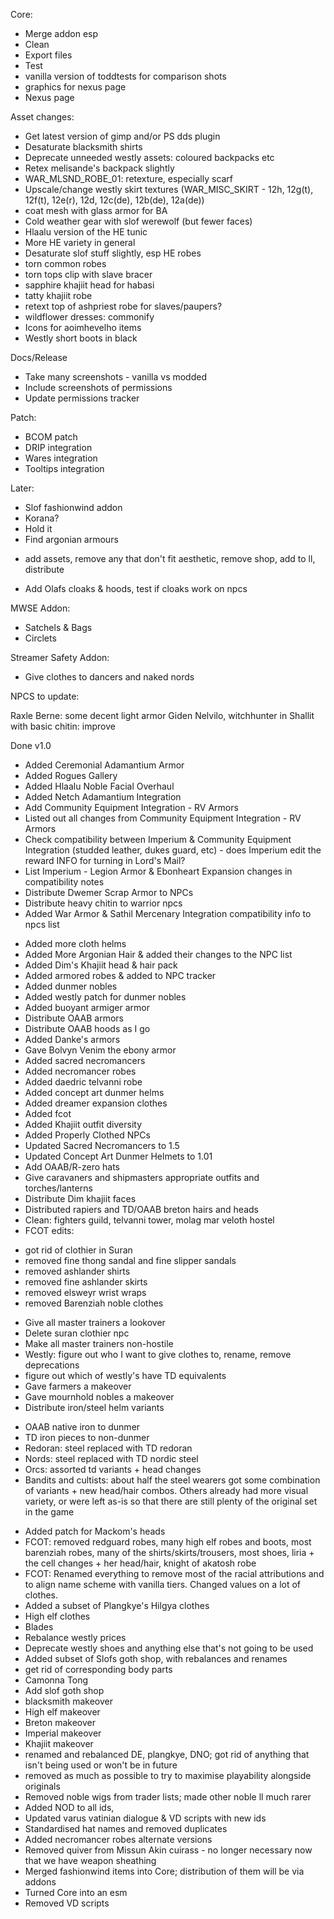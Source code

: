 Core:
* Merge addon esp
* Clean
* Export files
* Test
* vanilla version of toddtests for comparison shots
* graphics for nexus page
* Nexus page

Asset changes:
* Get latest version of gimp and/or PS dds plugin
* Desaturate blacksmith shirts
* Deprecate unneeded westly assets: coloured backpacks etc
* Retex melisande's backpack slightly
* WAR_MLSND_ROBE_01: retexture, especially scarf
* Upscale/change westly skirt textures (WAR_MISC_SKIRT - 12h, 12g(t), 12f(t), 12e(r), 12d, 12c(de), 12b(de), 12a(de))
* coat mesh with glass armor for BA
* Cold weather gear with slof werewolf (but fewer faces)
* Hlaalu version of the HE tunic 
* More HE variety in general
* Desaturate slof stuff slightly, esp HE robes
* torn common robes
* torn tops clip with slave bracer
* sapphire khajiit head for habasi
* tatty khajiit robe 
* retext top of ashpriest robe for slaves/paupers?
* wildflower dresses: commonify
* Icons for aoimhevelho items
* Westly short boots in black

Docs/Release
* Take many screenshots - vanilla vs modded
* Include screenshots of permissions
* Update permissions tracker


Patch:
* BCOM patch
* DRIP integration
* Wares integration
* Tooltips integration

Later:
* Slof fashionwind addon 
* Korana?
* Hold it 
* Find argonian armours
- add assets, remove any that don't fit aesthetic, remove shop, add to ll, distribute
* Add Olafs cloaks & hoods, test if cloaks work on npcs

MWSE Addon:
* Satchels & Bags
* Circlets


Streamer Safety Addon:
* Give clothes to dancers and naked nords


NPCS to update:

Raxle Berne: some decent light armor
Giden Nelvilo, witchhunter in Shallit with basic chitin: improve


Done v1.0
- Added Ceremonial Adamantium Armor
- Added Rogues Gallery
- Added Hlaalu Noble Facial Overhaul
- Added Netch Adamantium Integration
- Add Community Equipment Integration - RV Armors
- Listed out all changes from Community Equipment Integration - RV Armors
- Check compatibility between Imperium & Community Equipment Integration (studded leather, dukes guard, etc) - does Imperium edit the reward INFO for turning in Lord's Mail?
- List Imperium - Legion Armor & Ebonheart Expansion changes in compatibility notes
- Distribute Dwemer Scrap Armor to NPCs
- Distribute heavy chitin to warrior npcs
- Added War Armor & Sathil Mercenary Integration compatibility info to npcs list  
* Added more cloth helms
* Added More Argonian Hair & added their changes to the NPC list
* Added Dim's Khajiit head & hair pack
* Added armored robes & added to NPC tracker
* Added dunmer nobles
* Added westly patch for dunmer nobles
* Added buoyant armiger armor
* Distribute OAAB armors
* Distribute OAAB hoods as I go
* Added Danke's armors
* Gave Bolvyn Venim the ebony armor
* Added sacred necromancers
* Added necromancer robes
* Added daedric telvanni robe
* Added concept art dunmer helms
* Added dreamer expansion clothes
* Added fcot
* Added Khajiit outfit diversity
* Added Properly Clothed NPCs
* Updated Sacred Necromancers to 1.5
* Updated Concept Art Dunmer Helmets to 1.01
* Add OAAB/R-zero hats
* Give caravaners and shipmasters appropriate outfits and torches/lanterns
* Distribute Dim khajiit faces
* Distributed rapiers and TD/OAAB breton hairs and heads  
* Clean: fighters guild, telvanni tower, molag mar veloth hostel
* FCOT edits:
- got rid of clothier in Suran  
- removed fine thong sandal and fine slipper sandals
- removed ashlander shirts
- removed fine ashlander skirts
- removed elsweyr wrist wraps
- removed Barenziah noble clothes
* Give all master trainers a lookover
* Delete suran clothier npc
* Make all master trainers non-hostile
* Westly: figure out who I want to give clothes to, rename, remove deprecations
* figure out which of westly's have TD equivalents
* Gave farmers a makeover
* Gave mournhold nobles a makeover 
* Distribute iron/steel helm variants
- OAAB native iron to dunmer
- TD iron pieces to non-dunmer
- Redoran: steel replaced with TD redoran
- Nords: steel replaced with TD nordic steel
- Orcs: assorted td variants + head changes
- Bandits and cultists: about half the steel wearers got some combination of variants + new head/hair combos. Others already had more visual variety, or were left as-is so that there are still plenty of the original set in the game
* Added patch for Mackom's heads 
* FCOT: removed redguard robes, many high elf robes and boots, most barenziah robes, many of the shirts/skirts/trousers, most shoes, liria + the cell changes + her head/hair, knight of akatosh robe
* FCOT: Renamed everything to remove most of the racial attributions and to align name scheme with vanilla tiers. Changed values on a lot of clothes.
* Added a subset of Plangkye's Hilgya clothes  
* High elf clothes
* Blades
* Rebalance westly prices
* Deprecate westly shoes and anything else that's not going to be used
* Added subset of Slofs goth shop, with rebalances and renames
* get rid of corresponding body parts
* Camonna Tong
* Add slof goth shop
* blacksmith makeover
* High elf makeover
* Breton makeover
* Imperial makeover 
* Khajiit makeover
* renamed and rebalanced DE, plangkye, DNO; got rid of anything that isn't being used or won't be in future
* removed as much as possible to try to maximise playability alongside originals  
* Removed noble wigs from trader lists; made other noble ll much rarer 
* Added NOD to all ids, 
* Updated varus vatinian dialogue & VD scripts with new ids
* Standardised hat names and removed duplicates  
* Added necromancer robes alternate versions
* Removed quiver from Missun Akin cuirass - no longer necessary now that we have weapon sheathing
* Merged fashionwind items into Core; distribution of them will be via addons
* Turned Core into an esm
* Removed VD scripts